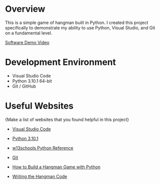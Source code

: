 # Overview

This is a simple game of hangman built in Python. I created this project specifically to demonstrate my ability to use Python, Visual Studio, and Git on a fundamental level. 

[Software Demo Video](https://youtu.be/P5krKMazOfs)

# Development Environment

* Visual Studio Code
* Python 3.10.1 64-bit
* Git / GitHub

# Useful Websites

{Make a list of websites that you found helpful in this project}
* [Visual Studio Code](https://code.visualstudio.com/docs/editor/versioncontrol)
* [Python 3.10.1](https://www.python.org/downloads/)
* [w13schools Python Reference](https://www.w3schools.com/python/default.asp)
* [Git](https://git-scm.com/download)
* [How to Build a Hangman Game with Python](https://www.youtube.com/watch?v=JNXmCOumNw0)

* [Writing the Hangman Code](https://inventwithpython.com/invent4thed/chapter8.html)
